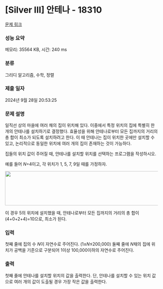 # [Silver III] 안테나 - 18310 

[문제 링크](https://www.acmicpc.net/problem/18310) 

### 성능 요약

메모리: 35564 KB, 시간: 240 ms

### 분류

그리디 알고리즘, 수학, 정렬

### 제출 일자

2024년 9월 28일 20:53:25

### 문제 설명

<p>일직선 상의 마을에 여러 채의 집이 위치해 있다. 이중에서 특정 위치의 집에 특별히 한 개의 안테나를 설치하기로 결정했다. 효율성을 위해 안테나로부터 모든 집까지의 거리의 총 합이 최소가 되도록 설치하려고 한다. 이 때 안테나는 집이 위치한 곳에만 설치할 수 있고, 논리적으로 동일한 위치에 여러 개의 집이 존재하는 것이 가능하다.</p>

<p>집들의 위치 값이 주어질 때, 안테나를 설치할 위치를 선택하는 프로그램을 작성하시오.</p>

<p>예를 들어 <em>N</em>=4이고, 각 위치가 1, 5, 7, 9일 때를 가정하자.</p>

<p style="text-align: center;"><img alt="" src="https://upload.acmicpc.net/4da9d177-d4d8-4cf7-9f91-a75d5a6ec5e6/-/preview/" style="height: 113px; width: 600px;"></p>

<p>이 경우 5의 위치에 설치했을 때, 안테나로부터 모든 집까지의 거리의 총 합이 (4+0+2+4)=10으로, 최소가 된다.</p>

### 입력 

 <p>첫째 줄에 집의 수 <em>N</em>이 자연수로 주어진다. (1≤<em>N</em>≤200,000) 둘째 줄에 <em>N</em>채의 집에 위치가 공백을 기준으로 구분되어 1이상 100,000이하의 자연수로 주어진다.</p>

### 출력 

 <p>첫째 줄에 안테나를 설치할 위치의 값을 출력한다. 단, 안테나를 설치할 수 있는 위치 값으로 여러 개의 값이 도출될 경우 가장 작은 값을 출력한다.</p>

